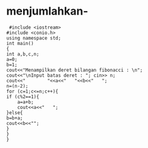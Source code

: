 # menjumlahkan-


     #include <iostream>
    #include <conio.h>
    using namespace std;
    int main()
    {
    int a,b,c,n;
    a=0;
    b=1;
    cout<<"Menampilkan deret bilangan fibonacci : \n";
    cout<<"\nInput batas deret : "; cin>> n;
    cout<<"        "<<a<<"   "<<b<<"   ";
    n=(n-2);
    for (c=1;c<=n;c++){
    if (c%2==1){
        a=a+b;
        cout<<a<<"   ";
    }else{
    b=b+a;
    cout<<b<<"";
    }
    }
    }
